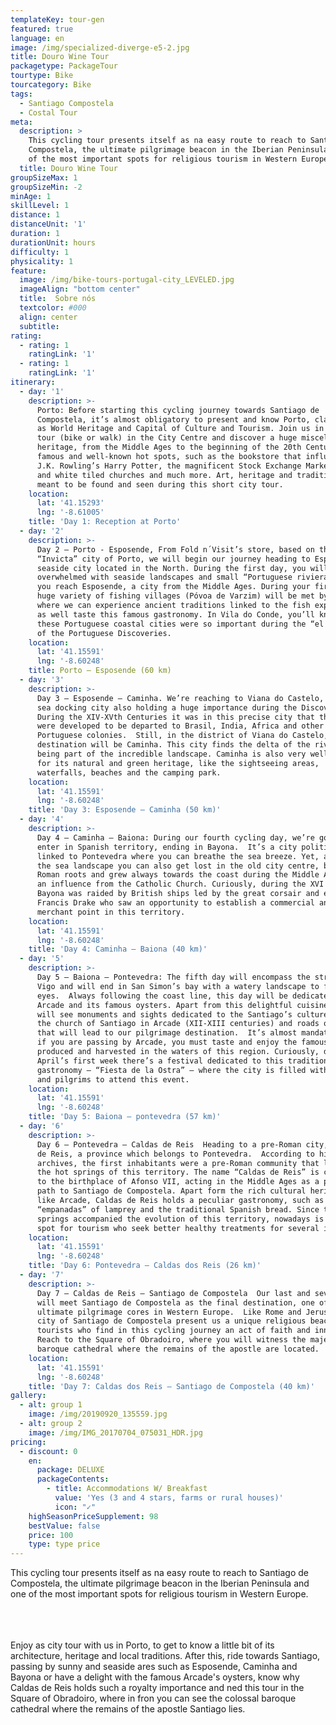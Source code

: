 ```yaml
---
templateKey: tour-gen
featured: true
language: en
image: /img/specialized-diverge-e5-2.jpg
title: Douro Wine Tour
packagetype: PackageTour
tourtype: Bike
tourcategory: Bike
tags:
  - Santiago Compostela
  - Costal Tour
meta:
  description: >
    This cycling tour presents itself as na easy route to reach to Santiago de
    Compostela, the ultimate pilgrimage beacon in the Iberian Peninsula and one
    of the most important spots for religious tourism in Western Europe.
  title: Douro Wine Tour
groupSizeMax: 1
groupSizeMin: -2
minAge: 1
skillLevel: 1
distance: 1
distanceUnit: '1'
duration: 1
durationUnit: hours
difficulty: 1
physicality: 1
feature:
  image: /img/bike-tours-portugal-city_LEVELED.jpg
  imageAlign: "bottom center"
  title:  Sobre nós
  textcolor: #000
  align: center
  subtitle: 
rating:
  - rating: 1
    ratingLink: '1'
  - rating: 1
    ratingLink: '1'
itinerary:
  - day: '1'
    description: >-
      Porto: Before starting this cycling journey towards Santiago de
      Compostela, it’s almost obligatory to present and know Porto, classified
      as World Heritage and Capital of Culture and Tourism. Join us in a city
      tour (bike or walk) in the City Centre and discover a huge miscellanea of
      heritage, from the Middle Ages to the beginning of the 20th Century. Meet
      famous and well-known hot spots, such as the bookstore that influenced
      J.K. Rowling’s Harry Potter, the magnificent Stock Exchange Marke, blue
      and white tiled churches and much more. Art, heritage and traditions are
      meant to be found and seen during this short city tour.
    location:
      lat: '41.15293'
      lng: '-8.61005'
    title: 'Day 1: Reception at Porto'
  - day: '2'
    description: >-
      Day 2 – Porto - Esposende, From Fold n´Visit’s store, based on the
      “Invicta” city of Porto, we will begin our journey heading to Esposende, a
      seaside city located in the North. During the first day, you will be
      overwhelmed with seaside landscapes and small “Portuguese rivieras” until
      you reach Esposende, a city from the Middle Ages. During your first day, a
      huge variety of fishing villages (Póvoa de Varzim) will be met by us,
      where we can experience ancient traditions linked to the fish exploration
      as well taste this famous gastronomy. In Vila do Conde, you’ll know why
      these Portuguese coastal cities were so important during the “el dorado”
      of the Portuguese Discoveries.
    location:
      lat: '41.15591'
      lng: '-8.60248'
    title: Porto – Esposende (60 km)
  - day: '3'
    description: >-
      Day 3 – Esposende – Caminha. We’re reaching to Viana do Castelo, another
      sea docking city also holding a huge importance during the Discoveries.
      During the XIV-XVth Centuries it was in this precise city that the ships
      were developed to be departed to Brasil, India, Africa and other
      Portuguese colonies.  Still, in the district of Viana do Castelo, our
      destination will be Caminha. This city finds the delta of the river Minho,
      being part of the incredible landscape. Caminha is also very well-known
      for its natural and green heritage, like the sightseeing areas,
      waterfalls, beaches and the camping park.
    location:
      lat: '41.15591'
      lng: '-8.60248'
    title: 'Day 3: Esposende – Caminha (50 km)'
  - day: '4'
    description: >-
      Day 4 – Caminha – Baiona: During our fourth cycling day, we’re going to
      enter in Spanish territory, ending in Bayona.  It’s a city politically
      linked to Pontevedra where you can breathe the sea breeze. Yet, apart from
      the sea landscape you can also get lost in the old city centre, born from
      Roman roots and grew always towards the coast during the Middle Ages, with
      an influence from the Catholic Church. Curiously, during the XVI Century,
      Bayona was raided by British ships led by the great corsair and explorer
      Francis Drake who saw an opportunity to establish a commercial and
      merchant point in this territory.
    location:
      lat: '41.15591'
      lng: '-8.60248'
    title: 'Day 4: Caminha – Baiona (40 km)'
  - day: '5'
    description: >-
      Day 5 – Baiona – Pontevedra: The fifth day will encompass the stream of
      Vigo and will end in San Simon’s bay with a watery landscape to feast our
      eyes.  Always following the coast line, this day will be dedicated to
      Arcade and its famous oysters. Apart from this delightful cuisine, you
      will see monuments and sights dedicated to the Santiago’s culture, such as
      the church of Santiago in Arcade (XII-XIII centuries) and roads or paths
      that will lead to our pilgrimage destination.  It’s almost mandatory that
      if you are passing by Arcade, you must taste and enjoy the famous oysters,
      produced and harvested in the waters of this region. Curiously, during
      April’s first week there’s a festival dedicated to this traditional
      gastronomy – “Fiesta de la Ostra” – where the city is filled with tourists
      and pilgrims to attend this event.
    location:
      lat: '41.15591'
      lng: '-8.60248'
    title: 'Day 5: Baiona – pontevedra (57 km)'
  - day: '6'
    description: >-
      Day 6 – Pontevedra – Caldas de Reis  Heading to a pre-Roman city, Caldas
      de Reis, a province which belongs to Pontevedra.  According to historical
      archives, the first inhabitants were a pre-Roman community that lived from
      the hot springs of this territory. The name “Caldas de Reis” is connected
      to the birthplace of Afonso VII, acting in the Middle Ages as a pilgrim
      path to Santiago de Compostela. Apart form the rich cultural heritage,
      like Arcade, Caldas de Reis holds a peculiar gastronomy, such as the
      “empanadas” of lamprey and the traditional Spanish bread. Since the hot
      springs accompanied the evolution of this territory, nowadays is a hot
      spot for tourism who seek better healthy treatments for several illnesses.
    location:
      lat: '41.15591'
      lng: '-8.60248'
    title: 'Day 6: Pontevedra – Caldas dos Reis (26 km)'
  - day: '7'
    description: >-
      Day 7 – Caldas de Reis – Santiago de Compostela  Our last and seventh day
      will meet Santiago de Compostela as the final destination, one of the
      ultimate pilgrimage cores in Western Europe.  Like Rome and Jerusalem, the
      city of Santiago de Compostela present us a unique religious beacon for
      tourists who find in this cycling journey an act of faith and inner-self.
      Reach to the Square of Obradoiro, where you will witness the majestic
      baroque cathedral where the remains of the apostle are located.
    location:
      lat: '41.15591'
      lng: '-8.60248'
    title: 'Day 7: Caldas dos Reis – Santiago de Compostela (40 km)'
gallery:
  - alt: group 1
    image: /img/20190920_135559.jpg
  - alt: group 2
    image: /img/IMG_20170704_075031_HDR.jpg
pricing:
  - discount: 0
    en:
      package: DELUXE
      packageContents:
        - title: Accommodations W/ Breakfast
          value: 'Yes (3 and 4 stars, farms or rural houses)'
          icon: "✓"
    highSeasonPriceSupplement: 98
    bestValue: false
    price: 100
    type: type price
---
```

This cycling tour presents itself as na easy route to reach to Santiago de Compostela, the ultimate pilgrimage beacon in the Iberian Peninsula and one of the most important spots for religious tourism in Western Europe.

\
\
\
Enjoy as city tour with us in Porto, to get to know a little bit of its architecture, heritage and local traditions. After this, ride towards Santiago, passing by sunny and seaside ares such as Esposende, Caminha and Bayona or have a delight with the famous Arcade's oysters, know why Caldas de Reis holds such a royalty importance and ned this tour in the Square of Obradoiro, where in fron you can see the colossal baroque cathedral where the remains of the apostle Santiago lies.
